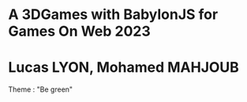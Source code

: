 # A 3DGames with BabylonJS for Games On Web 2023 
# Lucas LYON, Mohamed MAHJOUB

Theme : "Be green"

